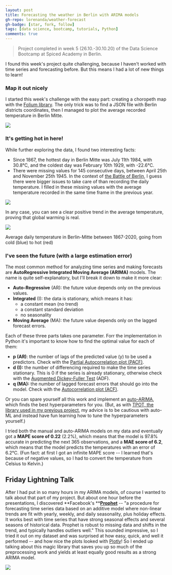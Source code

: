 ```yaml
---
layout: post
title: Forecasting the weather in Berlin with ARIMA models
gh-repo: lorenanda/weather-forecast
gh-badge: [star, fork, follow]
tags: [data science, bootcamp, tutorials, Python]
comments: true
---
```


>Project completed in week 5 (26.10.-30.10.20) of the Data Science Bootcamp at Spiced Academy in Berlin.

I found this week's project quite challenging, because I haven't worked with time series and forecasting before. But this means I had a lot of new things to learn!

### Map it out nicely

I started this week's challenge with the easy part: creating a choropeth map with the [Folium library](https://python-visualization.github.io/folium/). The only trick was to find a JSON file with Berlin districts coordinates, then I managed to plot the average recorded temperature in Berlin Mitte.

[![](https://lorenaciutacu.files.wordpress.com/2020/10/berlin_mitte_temp.jpg?w=1024)](https://lorenaciutacu.files.wordpress.com/2020/10/berlin_mitte_temp.jpg)

### It's getting hot in here!

While further exploring the data, I found two interesting facts:

-   Since 1867, the hottest day in Berlin Mitte was July 11th 1984, with 30.8°C, and the coldest day was February 10th 1929, with -22.6°C.
-   There were missing values for 145 consecutive days, between April 25th and November 25th 1945. In the context of [the Battle of Berlin](https://en.wikipedia.org/wiki/Battle_of_Berlin), I guess there were bigger issues to take care of than recording the daily temperature. I filled in these missing values with the average temperature recorded in the same time frame in the previous year.

[![](https://lorenaciutacu.files.wordpress.com/2020/11/lineplot_allyears.png?w=990)](https://lorenaciutacu.files.wordpress.com/2020/11/lineplot_allyears.png)

In any case, you can see a clear positive trend in the average temperature, proving that global warming is real.

[![](https://lorenaciutacu.files.wordpress.com/2020/11/horizontal_heatlines_berlin.png?w=1024)](https://lorenaciutacu.files.wordpress.com/2020/11/horizontal_heatlines_berlin.png)

Average daily temperature in Berlin-Mitte between 1867-2020, going from cold (blue) to hot (red)

### I've seen the future (with a large estimation error)

The most common method for analyzing time series and making forecasts are **AutoRegressive Integrated Moving Average (ARIMA)** models. The name is quite self-explanatory, but I'll break it down to make it more clear:

-   **Auto-Regressive** (AR): the future value depends only on the previous values.
-   **Integrated** (I): the data is stationary, which means it has:
    -   a constant mean (no trend)
    -   a constant standard deviation
    -   no seasonality
-   **Moving Average** (MA): the future value depends only on the lagged forecast errors.

Each of these three parts takes one parameter. Forr the implementation in Python it's important to know how to find the optimal value for each of them:

-   **p (AR)**: the number of lags of the predicted value (y) to be used a predictors. Check with the [Partial Autocorrelation plot (PACF)](https://www.statsmodels.org/dev/generated/statsmodels.graphics.tsaplots.plot_pacf.html?highlight=pacf#statsmodels.graphics.tsaplots.plot_pacf).
-   **d (I):** the number of differencing required to make the time series stationary. This is 0 if the series is already stationary, otherwise check with the [Augmented Dickey-Fuller Test](https://www.statsmodels.org/dev/generated/statsmodels.tsa.stattools.adfuller.html) (ADF).
-   **q (MA):** the number of lagged forecast errors that should go into the model. Check with the [Autocorrelation plot (ACF)](https://www.statsmodels.org/dev/generated/statsmodels.graphics.tsaplots.plot_acf.html?highlight=plot_acf#statsmodels.graphics.tsaplots.plot_acf).

Or you can spare yourself all this work and implement an [auto-ARIMA](https://alkaline-ml.com/pmdarima/index.html), which finds the best hyperparameters for you. (But, as with [TPOT, the library used in my previous project](/bootcamp3), my advice is to be cautious with auto-ML and instead have fun learning how to tune the hyperparameters yourself.)

I tried both the manual and auto-ARIMA models on my data and eventually got a **MAPE score of 0.22** (2.2%), which means that the model is 97.8% accurate in predicting the next 365 observations, and a **MAE score of 6.2**, which means that the model predicts the temperatures with an error of 6.2°C. (Fun fact: at first I got an infinite MAPE score -- I learned that's because of negative values, so I had to convert the temperature from Celsius to Kelvin.)

Friday Lightning Talk
---------------------

After I had put in so many hours in my ARIMA models, of course I wanted to talk about that part of my project. But about one hour before the presentations, I discovered **Facebook's **[**Prophet**](https://facebook.github.io/prophet/) -- "a procedure for forecasting time series data based on an additive model where non-linear trends are fit with yearly, weekly, and daily seasonality, plus holiday effects. It works best with time series that have strong seasonal effects and several seasons of historical data. Prophet is robust to missing data and shifts in the trend, and typically handles outliers well." This sounded impressive, so I tried it out on my dataset and was surprised at how easy, quick, and well it performed -- and how nice the plots looked with [Plotly](https://plotly.com/python/plotly-express/)! So I ended up talking about this magic library that saves you up so much of the preprocessing work and yields at least equally good results as a strong ARIMA model.

[![](https://lorenaciutacu.files.wordpress.com/2020/11/screenshot_2020-11-01-screenshot.png?w=1024)](https://lorenaciutacu.files.wordpress.com/2020/11/screenshot_2020-11-01-screenshot.png)